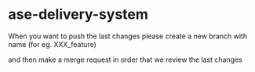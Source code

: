 # ase-delivery-system

When you want to push the last changes please create a new branch with name (for eg. XXX_feature) 

and then make a merge request in order that we review the last changes 

